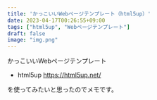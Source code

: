 ```yaml
---
title: 'かっこいいWebページテンプレート（html5up）'
date: 2023-04-17T00:26:55+09:00
tags: ["html5up", "Webページテンプレート"]
draft: false
image: "img.png"
---
```


かっこいいWebページテンプレート

- html5up
https://html5up.net/

を使ってみたいと思ったのでメモです。
